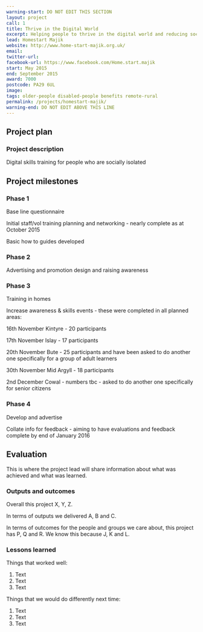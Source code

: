 ```yaml
---
warning-start: DO NOT EDIT THIS SECTION
layout: project
call: 1
title: Thrive in the Digital World
excerpt: Helping people to thrive in the digital world and reducing social isolation
lead: Homestart Majik
website: http://www.home-start-majik.org.uk/
email:
twitter-url:
facebook-url: https://www.facebook.com/Home.start.majik
start: May 2015
end: September 2015
award: 7000
postcode: PA29 6UL
image:
tags: older-people disabled-people benefits remote-rural
permalink: /projects/homestart-majik/
warning-end: DO NOT EDIT ABOVE THIS LINE
---
```


## Project plan

### Project description

Digital skills training for people who are socially isolated

## Project milestones

### Phase 1

Base line questionnaire

Initial staff/vol training planning and networking - nearly complete as at October 2015

Basic how to guides developed

### Phase 2

Advertising and promotion design and raising awareness

### Phase 3

Training in homes

Increase awareness  & skills events - these were completed in all planned areas:

16th November Kintyre - 20 participants

17th November Islay - 17 participants

20th November Bute - 25 participants and have been asked to do another one specifically for a group of adult learners

30th November Mid Argyll - 18 participants

2nd December  Cowal - numbers tbc - asked to do another one specifically for senior citizens

### Phase 4

Develop and advertise

Collate info for feedback - aiming to have evaluations and feedback complete by end of January 2016


## Evaluation

This is where the project lead will share information about what was achieved and what was learned.

### Outputs and outcomes

Overall this project X, Y, Z.

In terms of outputs we delivered A, B and C.

In terms of outcomes for the people and groups we care about, this project has P, Q and R. We know this because J, K and L.

### Lessons learned

Things that worked well:

1. Text
2. Text
3. Text

Things that we would do differently next time:

1. Text
2. Text
3. Text
